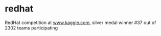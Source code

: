 # redhat
RedHat competition at www.kaggle.com, silver medal winner #37 out of 2302 teams participating
